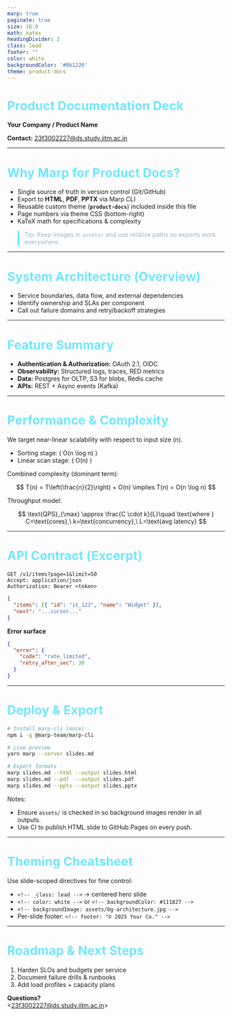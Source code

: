 ```yaml
---
marp: true
paginate: true
size: 16:9
math: katex
headingDivider: 2
class: lead
footer: ""
color: white
backgroundColor: '#0b1220'
theme: product-docs
---
```


<style>
/* @theme product-docs */
@import "default";

:root {
  --bg: #0b1220;
  --bg2: #0f172a;
  --fg: #e6edf3;
  --accent: #6ee7ff;
  --muted: #9fb3c8;
}

section {
  font-family: Inter, system-ui, -apple-system, "Segoe UI", Roboto, "Helvetica Neue", Arial,
    "Noto Sans", "Liberation Sans", sans-serif;
  color: var(--fg);
  background: linear-gradient(180deg, var(--bg) 0%, var(--bg2) 100%);
}

h1, h2, h3 {
  color: var(--accent);
  letter-spacing: .3px;
}

/* Page numbers shown bottom-right */
section::after {
  content: attr(data-marpit-pagination) " / " attr(data-marpit-pagination-total);
  position: absolute;
  right: 24px;
  bottom: 18px;
  font-size: 0.8rem;
  color: var(--muted);
}

/* Helpful layout helpers */
section.lead {
  display: grid;
  place-items: center;
  text-align: center;
}

section.tight * {
  line-height: 1.2;
}

blockquote {
  border-left: 4px solid var(--accent);
  padding-left: 12px;
  color: var(--muted);
}

code, pre code {
  background: rgba(255,255,255,0.06);
  border-radius: 10px;
}
</style>

<!-- _class: lead -->

# Product Documentation Deck

**Your Company / Product Name**

**Contact:** 23f3002227@ds.study.iitm.ac.in

---

# Why Marp for Product Docs?

- Single source of truth in version control (Git/GitHub)
- Export to **HTML**, **PDF**, **PPTX** via Marp CLI
- Reusable custom theme (**`product-docs`**) included inside this file
- Page numbers via theme CSS (bottom-right)
- KaTeX math for specifications & complexity

> Tip: Keep images in `assets/` and use relative paths so exports work everywhere.

---

<!-- _backgroundImage: url('assets/bg-architecture.jpg') -->
<!-- _backgroundSize: cover -->
<!-- _backgroundPosition: center -->



# System Architecture (Overview)

- Service boundaries, data flow, and external dependencies
- Identify ownership and SLAs per component
- Call out failure domains and retry/backoff strategies

---

# Feature Summary

- **Authentication & Authorization:** OAuth 2.1, OIDC
- **Observability:** Structured logs, traces, RED metrics
- **Data:** Postgres for OLTP, S3 for blobs, Redis cache
- **APIs:** REST + Async events (Kafka)

---

# Performance & Complexity

We target near-linear scalability with respect to input size \(n\).

- Sorting stage: \( O(n \log n) \)
- Linear scan stage: \( O(n) \)

Combined complexity (dominant term):

$$
T(n) = T\left(\frac{n}{2}\right) + O(n) \implies T(n) = O(n \log n)
$$

Throughput model:

$$
\text{QPS}_{\max} \approx \frac{C \cdot k}{L}\quad \text{where } C=\text{cores},\ k=\text{concurrency},\ L=\text{avg latency}
$$

---

# API Contract (Excerpt)

```http
GET /v1/items?page=1&limit=50
Accept: application/json
Authorization: Bearer <token>
```

```json
{
  "items": [{ "id": "it_123", "name": "Widget" }],
  "next": "...cursor..."
}
```

**Error surface**

```json
{
  "error": {
    "code": "rate_limited",
    "retry_after_sec": 30
  }
}
```

---

# Deploy & Export

```bash
# Install marp-cli (once)
npm i -g @marp-team/marp-cli

# Live preview
yarn marp --server slides.md

# Export formats
marp slides.md --html --output slides.html
marp slides.md --pdf  --output slides.pdf
marp slides.md --pptx --output slides.pptx
```

Notes:
- Ensure `assets/` is checked in so background images render in all outputs.
- Use CI to publish HTML slide to GitHub Pages on every push.

---

# Theming Cheatsheet

Use slide-scoped directives for fine control:

<!-- _class: tight -->

- `<!-- _class: lead -->` → centered hero slide
- `<!-- color: white -->` or `<!-- backgroundColor: #111827 -->`
- `<!-- backgroundImage: assets/bg-architecture.jpg -->`
- Per-slide footer: `<!-- footer: "© 2025 Your Co." -->`

---

# Roadmap & Next Steps

1. Harden SLOs and budgets per service
2. Document failure drills & runbooks
3. Add load profiles + capacity plans

**Questions?**  
\<23f3002227@ds.study.iitm.ac.in\>

